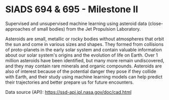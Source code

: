 # SIADS 694 & 695 - Milestone II

Supervised and unsupervised machine learning using asteroid data (close-approaches of small bodies) from the Jet Propulsion Laboratory.

Asteroids are small, metallic or rocky bodies without atmospheres that orbit the sun and come in various sizes and shapes. They formed from collisions of proto-planets in the early solar system and contain valuable information about our solar system's origins and the evolution of life on Earth. Over 1 million asteroids have been identified, but many more remain undiscovered, and they may contain rare minerals and organic compounds. Asteroids are also of interest because of the potential danger they pose if they collide with Earth, and their study using machine learning models can help predict their trajectories and better prepare us for future encounters.

Data source (API): https://ssd-api.jpl.nasa.gov/doc/cad.html
